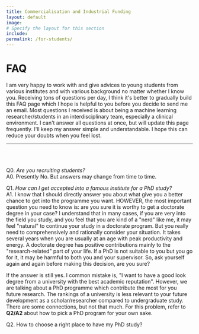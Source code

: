 ```yaml
---
title: Commercialisation and Industrial Funding
layout: default
image:
# Specify the layout for this section
include: 
permalink: /for-students/
---
```

# FAQ
I am very happy to work with and give advices to young students from various institutes and with various background no matter whether I know you. Receiving tons of questions per day, I think it's better to gradually build this FAQ page which I hope is helpful to you before you decide to send me an email. Most questions I received is about being a machine learning researcher/students in an interdisciplinary team, especially a clinical environment. I can't answer all questions at once, but will update this page frequently. I'll keep my answer simple and understandable. I hope this can reduce your doubts when you feel lost.

<hr>
<br>
<br>


Q0. *Are you recruiting students?* <br>
A0. Presently No. But answers may change from time to time.
  
Q1. *How can I get accepted into a famous institute for a PhD study?* <br>
A1. I know that I should directly answer you about what give you a better chance to get into the programme you want. HOWEVER, the most important question you need to know is: are you sure it is worthy to get a doctorate degree in your case? I understand that in many cases, if you are very into the field you study, and you feel that you are kind of a "nerd" like me, it may feel "natural" to continue your study in a doctorate program. But you really need to comprehensively and rationally consider your situation. It takes several years when you are usually at an age with peak productivity and energy. A doctorate degree has positive contributions mainly to the "research-related" part of your life. If a PhD is not suitable to you but you go for it, it may be harmful to both you and your supervisor. So, ask yourself again and again before making this decision, are you sure? 

  If the answer is still yes. I common mistake is, "I want to have a good look degree from a university with the best academic reputation". However, we are talking about a PhD programme which contribute the most for you future research. The rankings of a university is less relevant to your future development as a scholar/researcher compared to undergraduate study. There are some connections, but not that much. For this problem, refer to **Q2/A2** about how to pick a PhD program for your own sake.

Q2. How to choose a right place to have my PhD study? 


